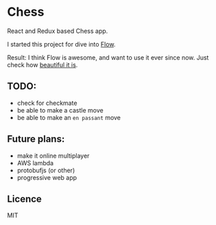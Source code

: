 # Chess

React and Redux based Chess app.

I started this project for dive into [Flow](https://flowtype.org/).

Result: I think Flow is awesome, and want to use it ever since now. Just check how [beautiful it is](https://github.com/CAPSLOCKUSER/Chess/blob/master/src/types/ChessTypes.js).

## TODO:
- check for checkmate
- be able to make a castle move
- be able to make an `en passant` move

## Future plans:

- make it online multiplayer
- AWS lambda
- protobufjs (or other)
- progressive web app

## Licence
MIT
